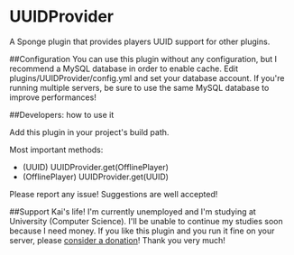 # UUIDProvider
A Sponge plugin that provides players UUID support for other plugins.




##Configuration
You can use this plugin without any configuration, but I recommend a MySQL database in order to enable cache.
Edit plugins/UUIDProvider/config.yml and set your database account.
If you're running multiple servers, be sure to use the same MySQL database to improve performances!

##Developers: how to use it

Add this plugin in your project's build path.

Most important methods:
- (UUID) UUIDProvider.get(OfflinePlayer)
- (OfflinePlayer) UUIDProvider.get(UUID)

Please report any issue! Suggestions are well accepted!

##Support Kai's life!
I'm currently unemployed and I'm studying at University (Computer Science).
I'll be unable to continue my studies soon because I need money.
If you like this plugin and you run it fine on your server, please <a href='http://kaikk.net/mc/#donate'>consider a donation</a>!
Thank you very much!
